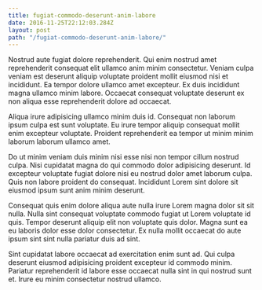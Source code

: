 ```yaml
---
title: fugiat-commodo-deserunt-anim-labore
date: 2016-11-25T22:12:03.284Z
layout: post
path: "/fugiat-commodo-deserunt-anim-labore/"
---
```


Nostrud aute fugiat dolore reprehenderit. Qui enim nostrud amet reprehenderit consequat elit ullamco anim minim consectetur. Veniam culpa veniam est deserunt aliquip voluptate proident mollit eiusmod nisi et incididunt. Ea tempor dolore ullamco amet excepteur. Ex duis incididunt magna ullamco minim labore. Occaecat consequat voluptate deserunt ex non aliqua esse reprehenderit dolore ad occaecat.

Aliqua irure adipisicing ullamco minim duis id. Consequat non laborum ipsum culpa est sunt voluptate. Eu irure tempor aliquip consequat mollit enim excepteur voluptate. Proident reprehenderit ea tempor ut minim minim laborum laborum ullamco amet.

Do ut minim veniam duis minim nisi esse nisi non tempor cillum nostrud culpa. Nisi cupidatat magna do qui commodo dolor adipisicing deserunt. Id excepteur voluptate fugiat dolore nisi eu nostrud dolor amet laborum culpa. Quis non labore proident do consequat. Incididunt Lorem sint dolore sit eiusmod ipsum sunt anim minim deserunt.

Consequat quis enim dolore aliqua aute nulla irure Lorem magna dolor sit sit nulla. Nulla sint consequat voluptate commodo fugiat ut Lorem voluptate id quis. Tempor deserunt aliquip elit non voluptate quis dolor. Magna sunt ea eu laboris dolor esse dolor consectetur. Ex nulla mollit occaecat do aute ipsum sint sint nulla pariatur duis ad sint.

Sint cupidatat labore occaecat ad exercitation enim sunt ad. Qui culpa deserunt eiusmod adipisicing proident excepteur id commodo minim. Pariatur reprehenderit id labore esse occaecat nulla sint in qui nostrud sunt et. Irure eu minim consectetur nostrud ullamco.